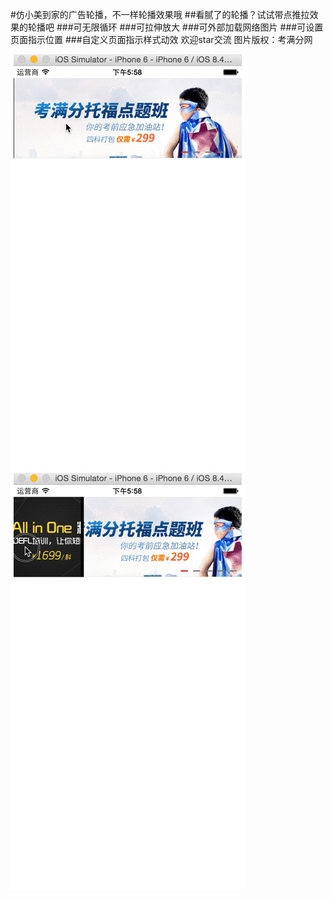 #仿小美到家的广告轮播，不一样轮播效果哦
##看腻了的轮播？试试带点推拉效果的轮播吧
###可无限循环
###可拉伸放大
###可外部加载网络图片
###可设置页面指示位置
###自定义页面指示样式动效
欢迎star交流
图片版权：考满分网
 
![](./xmADPage.gif)
![](./xiaomeiADPage.gif)
